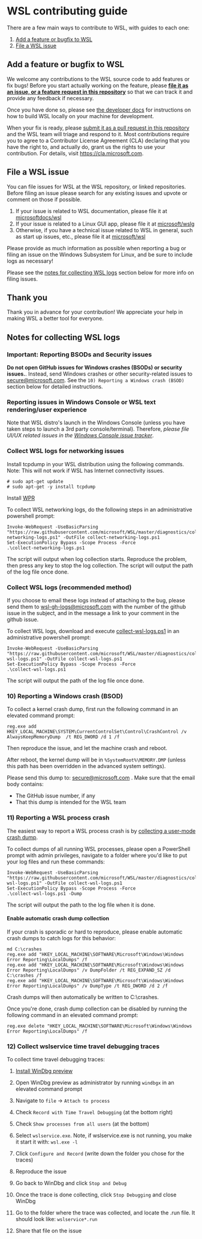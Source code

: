 # WSL contributing guide

There are a few main ways to contribute to WSL, with guides to each one:

1. [Add a feature or bugfix to WSL](#add-a-feature-or-bugfix-to-wsl)
2. [File a WSL issue](#file-a-wsl-issue)

## Add a feature or bugfix to WSL

We welcome any contributions to the WSL source code to add features or fix bugs! Before you start actually working on the feature, please **[file it as an issue, or a feature request in this repository](https://github.com/microsoft/WSL/issues)** so that we can track it and provide any feedback if necessary.

Once you have done so, please see [the developer docs](./doc/docs/dev-loop.md) for instructions on how to build WSL locally on your machine for development. 

When your fix is ready, please [submit it as a pull request in this repository](https://github.com/microsoft/WSL/pulls) and the WSL team will triage and respond to it. Most contributions require you to agree to a Contributor License Agreement (CLA) declaring that you have the right to, and actually do, grant us the rights to use your contribution. For details, visit https://cla.microsoft.com.

## File a WSL issue

You can file issues for WSL at the WSL repository, or linked repositories. Before filing an issue please search for any existing issues and upvote or comment on those if possible. 

1. If your issue is related to WSL documentation, please file it at [microsoftdocs/wsl](https://github.com/microsoftdocs/WSL/issues)
2. If your issue is related to a Linux GUI app, please file it at [microsoft/wslg](https://github.com/microsoft/wslg/issues)
3. Otherwise, if you have a technical issue related to WSL in general, such as start up issues, etc., please file it at [microsoft/wsl](https://github.com/microsoft/WSL/issues)

Please provide as much information as possible when reporting a bug or filing an issue on the Windows Subsystem for Linux, and be sure to include logs as necessary!

Please see the [notes for collecting WSL logs](#notes-for-collecting-wsl-logs) section below for more info on filing issues.

## Thank you

Thank you in advance for your contribution! We appreciate your help in making WSL a better tool for everyone.

## Notes for collecting WSL logs

### Important: Reporting BSODs and Security issues
**Do not open GitHub issues for Windows crashes (BSODs) or security issues.**. Instead, send Windows crashes or other security-related issues to secure@microsoft.com.
See the `10) Reporting a Windows crash (BSOD)` section below for detailed instructions.

### Reporting issues in Windows Console or WSL text rendering/user experience
Note that WSL distro's launch in the Windows Console (unless you have taken steps to launch a 3rd party console/terminal). Therefore, *please file UI/UX related issues in the [Windows Console issue tracker](https://github.com/microsoft/console)*.

### Collect WSL logs for networking issues

Install tcpdump in your WSL distribution using the following commands.
Note: This will not work if WSL has Internet connectivity issues.

```
# sudo apt-get update
# sudo apt-get -y install tcpdump
```

Install [WPR](https://learn.microsoft.com/windows-hardware/test/wpt/windows-performance-recorder)

To collect WSL networking logs, do the following steps in an administrative powershell prompt:

```
Invoke-WebRequest -UseBasicParsing "https://raw.githubusercontent.com/microsoft/WSL/master/diagnostics/collect-networking-logs.ps1" -OutFile collect-networking-logs.ps1
Set-ExecutionPolicy Bypass -Scope Process -Force
.\collect-networking-logs.ps1
```
The script will output when log collection starts. Reproduce the problem, then press any key to stop the log collection.
The script will output the path of the log file once done.

<!-- Preserving anchors -->
<div id="8-detailed-logs"></div>
<div id="9-networking-logs"></div>
<div id="8-collect-wsl-logs-recommended-method"></div>


### Collect WSL logs (recommended method)

If you choose to email these logs instead of attaching to the bug, please send them to wsl-gh-logs@microsoft.com with the number of the github issue in the subject, and in the message a link to your comment in the github issue.

To collect WSL logs, download and execute [collect-wsl-logs.ps1](https://github.com/Microsoft/WSL/blob/master/diagnostics/collect-wsl-logs.ps1) in an administrative powershell prompt:

```
Invoke-WebRequest -UseBasicParsing "https://raw.githubusercontent.com/microsoft/WSL/master/diagnostics/collect-wsl-logs.ps1" -OutFile collect-wsl-logs.ps1
Set-ExecutionPolicy Bypass -Scope Process -Force
.\collect-wsl-logs.ps1
```
The script will output the path of the log file once done.

### 10) Reporting a Windows crash (BSOD)

To collect a kernel crash dump, first run the following command in an elevated command prompt:

```
reg.exe add HKEY_LOCAL_MACHINE\SYSTEM\CurrentControlSet\Control\CrashControl /v AlwaysKeepMemoryDump  /t REG_DWORD /d 1 /f
```

Then reproduce the issue, and let the machine crash and reboot.

After reboot, the kernel dump will be in `%SystemRoot%\MEMORY.DMP` (unless this path has been overridden in the advanced system settings).

Please send this dump to: secure@microsoft.com .
Make sure that the email body contains:

- The GitHub issue number, if any
- That this dump is intended for the WSL team

### 11) Reporting a WSL process crash

The easiest way to report a WSL process crash is by [collecting a user-mode crash dump](https://learn.microsoft.com/windows/win32/wer/collecting-user-mode-dumps).

To collect dumps of all running WSL processes, please open a PowerShell prompt with admin privileges, navigate to a folder where you'd like to put your log files and run these commands: 

```
Invoke-WebRequest -UseBasicParsing "https://raw.githubusercontent.com/microsoft/WSL/master/diagnostics/collect-wsl-logs.ps1" -OutFile collect-wsl-logs.ps1
Set-ExecutionPolicy Bypass -Scope Process -Force
.\collect-wsl-logs.ps1 -Dump
```

The script will output the path to the log file when it is done.

#### Enable automatic crash dump collection

If your crash is sporadic or hard to reproduce, please enable automatic crash dumps to catch logs for this behavior: 

```
md C:\crashes
reg.exe add "HKEY_LOCAL_MACHINE\SOFTWARE\Microsoft\Windows\Windows Error Reporting\LocalDumps" /f
reg.exe add "HKEY_LOCAL_MACHINE\SOFTWARE\Microsoft\Windows\Windows Error Reporting\LocalDumps" /v DumpFolder /t REG_EXPAND_SZ /d C:\crashes /f
reg.exe add "HKEY_LOCAL_MACHINE\SOFTWARE\Microsoft\Windows\Windows Error Reporting\LocalDumps" /v DumpType /t REG_DWORD /d 2 /f
```

Crash dumps will then automatically be written to C:\crashes.

Once you're done, crash dump collection can be disabled by running the following command in an elevated command prompt:

```
reg.exe delete "HKEY_LOCAL_MACHINE\SOFTWARE\Microsoft\Windows\Windows Error Reporting\LocalDumps" /f
```

### 12) Collect wslservice time travel debugging traces

To collect time travel debugging traces:

1) [Install WinDbg preview](https://apps.microsoft.com/store/detail/windbg-preview/9PGJGD53TN86?hl=en-us&gl=us&rtc=1)

2) Open WinDbg preview as administrator by running `windbgx` in an elevated command prompt

3) Navigate to `file` -> `Attach to process`

4) Check `Record with Time Travel Debugging` (at the bottom right)

4) Check `Show processes from all users` (at the bottom)

5) Select `wslservice.exe`. Note, if wslservice.exe is not running, you make it start it with: `wsl.exe -l`

6) Click `Configure and Record` (write down the folder you chose for the traces)

7) Reproduce the issue

8) Go back to WinDbg and click `Stop and Debug`

9) Once the trace is done collecting, click `Stop Debugging` and close WinDbg

10) Go to the folder where the trace was collected, and locate the .run file. It should look like: `wslservice*.run`

11) Share that file on the issue
